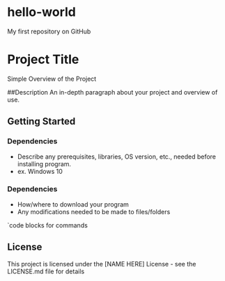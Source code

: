# hello-world
My first repository on GitHub


# Project Title
Simple Overview of the Project

##Description
An in-depth paragraph about your project and overview of use.

## Getting Started

### Dependencies
- Describe any prerequisites, libraries, OS version, etc., needed before installing program.
- ex. Windows 10

### Dependencies
- How/where to download your program
- Any modifications needed to be made to files/folders

`code blocks for commands

## License
This project is licensed under the [NAME HERE] License - see the LICENSE.md file for details

